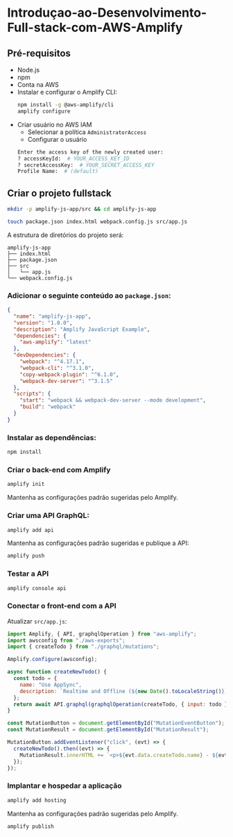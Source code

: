 # Introduçao-ao-Desenvolvimento-Full-stack-com-AWS-Amplify

## Pré-requisitos
- Node.js
- npm
- Conta na AWS
- Instalar e configurar o Amplify CLI:
  ```sh
  npm install -g @aws-amplify/cli
  amplify configure
  ```
- Criar usuário no AWS IAM
  - Selecionar a política `AdministratorAccess`
  - Configurar o usuário
  ```sh
  Enter the access key of the newly created user:
  ? accessKeyId:  # YOUR_ACCESS_KEY_ID
  ? secretAccessKey:  # YOUR_SECRET_ACCESS_KEY
  Profile Name:  # (default)
  ```

## Criar o projeto fullstack
```sh
mkdir -p amplify-js-app/src && cd amplify-js-app
```
```sh
touch package.json index.html webpack.config.js src/app.js
```

A estrutura de diretórios do projeto será:
```
amplify-js-app
├── index.html
├── package.json
├── src
│   └── app.js
└── webpack.config.js
```

### Adicionar o seguinte conteúdo ao `package.json`:
```json
{
  "name": "amplify-js-app",
  "version": "1.0.0",
  "description": "Amplify JavaScript Example",
  "dependencies": {
    "aws-amplify": "latest"
  },
  "devDependencies": {
    "webpack": "^4.17.1",
    "webpack-cli": "^3.1.0",
    "copy-webpack-plugin": "^6.1.0",
    "webpack-dev-server": "^3.1.5"
  },
  "scripts": {
    "start": "webpack && webpack-dev-server --mode development",
    "build": "webpack"
  }
}
```

### Instalar as dependências:
```sh
npm install
```

### Criar o back-end com Amplify
```sh
amplify init
```
Mantenha as configurações padrão sugeridas pelo Amplify.

### Criar uma API GraphQL:
```sh
amplify add api
```
Mantenha as configurações padrão sugeridas e publique a API:
```sh
amplify push
```

### Testar a API
```sh
amplify console api
```

### Conectar o front-end com a API
Atualizar `src/app.js`:
```javascript
import Amplify, { API, graphqlOperation } from "aws-amplify";
import awsconfig from "./aws-exports";
import { createTodo } from "./graphql/mutations";

Amplify.configure(awsconfig);

async function createNewTodo() {
  const todo = {
    name: "Use AppSync",
    description: `Realtime and Offline (${new Date().toLocaleString()})`,
  };
  return await API.graphql(graphqlOperation(createTodo, { input: todo }));
}

const MutationButton = document.getElementById("MutationEventButton");
const MutationResult = document.getElementById("MutationResult");

MutationButton.addEventListener("click", (evt) => {
  createNewTodo().then((evt) => {
    MutationResult.innerHTML += `<p>${evt.data.createTodo.name} - ${evt.data.createTodo.description}</p>`;
  });
});
```

### Implantar e hospedar a aplicação
```sh
amplify add hosting
```
Mantenha as configurações padrão sugeridas pelo Amplify.
```sh
amplify publish
